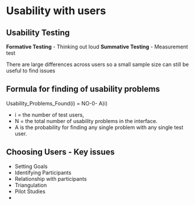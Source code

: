 # Usability with users

## Usability Testing
**Formative Testing** - Thinking out loud
**Summative Testing** - Measurement test

There are large differences across users so a small sample size can still be useful to find issues

## Formula for finding of usability problems
Usability_Problems_Found(i) = NO-0- A)i)
- i = the number of test users, 
- N = the total number of usability problems in the interface.
- A is the probability for finding any single problem with any single test user.

## Choosing Users - Key issues
- Setting Goals
- Identifying Participants
- Relationship with participants
- Triangulation
- Pilot Studies
- 